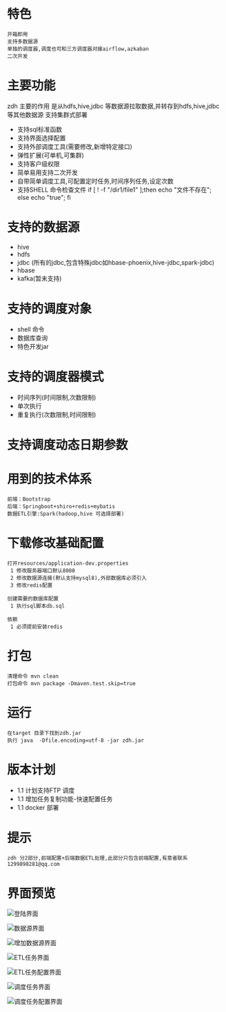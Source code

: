 # 特色
    开箱即用
    支持多数据源
    单独的调度器,调度也可和三方调度器对接airflow,azkaban
    二次开发
   
    
# 主要功能
 zdh 主要的作用 是从hdfs,hive,jdbc 等数据源拉取数据,并转存到hdfs,hive,jdbc等其他数据源
 支持集群式部署
 
 
  + 支持sql标准函数
  + 支持界面选择配置
  + 支持外部调度工具(需要修改,新增特定接口)
  + 弹性扩展(可单机,可集群)
  + 支持客户级权限
  + 简单易用支持二次开发
  + 自带简单调度工具,可配置定时任务,时间序列任务,设定次数
  + 支持SHELL 命令检查文件 if [ ! -f "/dir1/file1" ];then echo "文件不存在"; else echo "true"; fi
 
 # 支持的数据源
   + hive
   + hdfs
   + jdbc (所有的jdbc,包含特殊jdbc如hbase-phoenix,hive-jdbc,spark-jdbc)
   + hbase
   + kafka(暂未支持)

# 支持的调度对象
   + shell 命令
   + 数据库查询
   + 特色开发jar
   
# 支持的调度器模式
   + 时间序列(时间限制,次数限制)
   + 单次执行
   + 重复执行(次数限制,时间限制)
   
# 支持调度动态日期参数   
   
 
# 用到的技术体系

    前端：Bootstrap
    后端：Springboot+shiro+redis+mybatis
    数据ETL引擎:Spark(hadoop,hive 可选择部署)
    
# 下载修改基础配置

    打开resources/application-dev.properties
     1 修改服务器端口默认8080
     2 修改数据源连接(默认支持mysql8),外部数据库必须引入
     3 修改redis配置

    创建需要的数据库配置
     1 执行sql脚本db.sql
     
    依赖
     1 必须提前安装redis 

# 打包
    
    清理命令 mvn clean
    打包命令 mvn package -Dmaven.test.skip=true

# 运行
    在target 目录下找到zdh.jar
    执行 java  -Dfile.encoding=utf-8 -jar zdh.jar
   
# 版本计划
  + 1.1 计划支持FTP 调度
  + 1.1 增加任务复制功能-快速配置任务
  + 1.1 docker 部署   
    

# 提示
   
    zdh 分2部分,前端配置+后端数据ETL处理,此部分只包含前端配置,有意者联系1299898281@qq.com
   
   

   
# 界面预览   

![登陆界面](img/login.jpg)

![数据源界面](img/sources_list.jpg)

![增加数据源界面](img/sources_add.jpg)

![ETL任务界面](img/etl_list.jpg)

![ETL任务配置界面](img/etl_add.jpg)

![调度任务界面](img/dispatch_list.jpg)

![调度任务配置界面](img/dispatch_add.jpg)
 
 